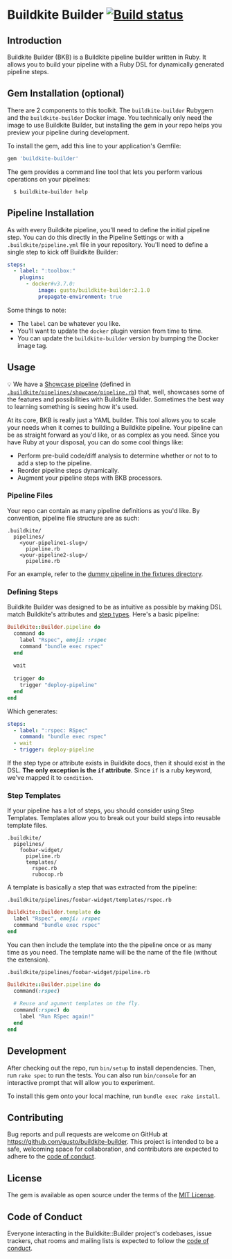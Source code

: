 # Buildkite Builder [![Build status](https://badge.buildkite.com/a26bf804e9a93fb118d29824d5695a601a248ceec51591be23.svg?branch=main)](https://buildkite.com/gusto-open-source/buildkite-builder/builds?branch=main)

## Introduction
Buildkite Builder (BKB) is a Buildkite pipeline builder written in Ruby. It allows you to build your pipeline with a Ruby DSL for dynamically generated pipeline steps.

## Gem Installation (optional)

There are 2 components to this toolkit. The `buildkite-builder` Rubygem and the `buildkite-builder` Docker image. You technically only need the image to use Buildkite Builder, but installing the gem in your repo helps you preview your pipeline during development.

To install the gem, add this line to your application's Gemfile:

```ruby
gem 'buildkite-builder'
```

The gem provides a command line tool that lets you perform various operations on your pipelines:

```shell
  $ buildkite-builder help
```

## Pipeline Installation

As with every Buildkite pipeline, you'll need to define the initial pipeline step. You can do this directly in the Pipeline Settings or with a `.buildkite/pipeline.yml` file in your repository. You'll need to define a single step to kick off Buildkite Builder:

```yaml
steps:
  - label: ":toolbox:"
    plugins:
      - docker#v3.7.0:
          image: gusto/buildkite-builder:2.1.0
          propagate-environment: true
```

Some things to note:
  - The `label` can be whatever you like.
  - You'll want to update the `docker` plugin version from time to time.
  - You can update the `buildkite-builder` version by bumping the Docker image tag.

## Usage

💡 We have a [Showcase pipeline](https://buildkite.com/gusto-open-source/showcase/builds/latest?branch=main) (defined in [`.buildkite/pipelines/showcase/pipeline.rb`](https://github.com/Gusto/buildkite-builder/blob/main/.buildkite/pipelines/showcase/pipeline.rb)) that, well, showcases some of the features and possibilities with Buildkite Builder. Sometimes the best way to learning something is seeing how it's used.

At its core, BKB is really just a YAML builder. This tool allows you to scale your needs when it comes to building a Buildkite pipeline. Your pipeline can be as straight forward as you'd like, or as complex as you need. Since you have Ruby at your disposal, you can do some cool things like:
  - Perform pre-build code/diff analysis to determine whether or not to to add a step to the pipeline.
  - Reorder pipeline steps dynamically.
  - Augment your pipeline steps with BKB processors.
  
### Pipeline Files
Your repo can contain as many pipeline definitions as you'd like. By convention, pipeline file structure are as such:

```
.buildkite/
  pipelines/
    <your-pipeline1-slug>/
      pipeline.rb
    <your-pipeline2-slug>/
      pipeline.rb
```

For an example, refer to the [dummy pipeline in the fixtures directory](https://github.com/Gusto/buildkite-builder/blob/main/spec/fixtures/basic/.buildkite/pipelines/dummy/pipeline.rb).

### Defining Steps

Buildkite Builder was designed to be as intuitive as possible by making DSL match Buildkite's attributes and [step types](https://buildkite.com/docs/pipelines/defining-steps#step-types). Here's a basic pipeline:

```ruby
Buildkite::Builder.pipeline do
  command do
    label "Rspec", emoji: :rspec
    command "bundle exec rspec"
  end
  
  wait
  
  trigger do
    trigger "deploy-pipeline"
  end
end
```

Which generates:

```yaml
steps:
  - label: ":rspec: RSpec"
    command: "bundle exec rspec"
  - wait
  - trigger: deploy-pipeline
```

If the step type or attribute exists in Buildkite docs, then it should exist in the DSL. **The only exception is the `if` attribute**. Since `if` is a ruby keyword, we've mapped it to `condition`.

### Step Templates

If your pipeline has a lot of steps, you should consider using Step Templates. Templates allow you to break out your build steps into reusable template files.

```
.buildkite/
  pipelines/
    foobar-widget/
      pipeline.rb
      templates/
        rspec.rb
        rubocop.rb
```

A template is basically a step that was extracted from the pipeline:

`.buildkite/pipelines/foobar-widget/templates/rspec.rb`
```ruby
Buildkite::Builder.template do
  label "Rspec", emoji: :rspec
  commmand "bundle exec rspec"
end
```

You can then include the template into the the pipeline once or as many time as you need. The template name will be the name of the file (without the extension).

`.buildkite/pipelines/foobar-widget/pipeline.rb`
```ruby
Buildkite::Builder.pipeline do
  command(:rspec)
  
  # Reuse and agument templates on the fly.
  command(:rspec) do
    label "Run RSpec again!"
  end
end
```

## Development

After checking out the repo, run `bin/setup` to install dependencies. Then, run `rake spec` to run the tests. You can also run `bin/console` for an interactive prompt that will allow you to experiment.

To install this gem onto your local machine, run `bundle exec rake install`.

## Contributing

Bug reports and pull requests are welcome on GitHub at https://github.com/gusto/buildkite-builder. This project is intended to be a safe, welcoming space for collaboration, and contributors are expected to adhere to the [code of conduct](https://github.com/gusto/buildkite-builder/blob/main/CODE_OF_CONDUCT.md).

## License

The gem is available as open source under the terms of the [MIT License](https://opensource.org/licenses/MIT).

## Code of Conduct

Everyone interacting in the Buildkite::Builder project's codebases, issue trackers, chat rooms and mailing lists is expected to follow the [code of conduct](https://github.com/gusto/buildkite-builder/blob/main/CODE_OF_CONDUCT.md).
